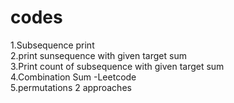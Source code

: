 # codes
1.Subsequence print  
2.print sunsequence with given target sum<br>
3.Print count of subsequence with given target sum<br>
4.Combination Sum -Leetcode<br>
5.permutations 2 approaches  

